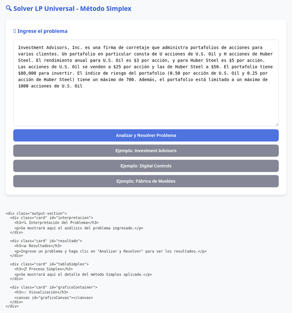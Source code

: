 <!DOCTYPE html>
<html lang="es">
<head>
  <meta charset="UTF-8">
  <title>Solver LP Universal - Método Simplex</title>
  <script src="https://cdnjs.cloudflare.com/ajax/libs/mathjs/10.6.4/math.min.js"></script>
  <style>
    body { 
      font-family: 'Segoe UI', Tahoma, Geneva, Verdana, sans-serif; 
      background-color: #f8f9fa; 
      padding: 20px; 
      max-width: 1200px; 
      margin: 0 auto; 
      color: #333;
    }
    .container { 
      display: flex; 
      flex-wrap: wrap; 
      gap: 20px; 
    }
    .input-section, .output-section { 
      flex: 1; 
      min-width: 300px; 
    }
    .card {
      background: #fff; 
      padding: 25px; 
      margin-bottom: 20px; 
      border-radius: 10px; 
      box-shadow: 0 4px 6px rgba(0,0,0,0.1);
      transition: transform 0.3s, box-shadow 0.3s;
    }
    textarea {
      width: 100%; 
      min-height: 200px; 
      padding: 15px; 
      border: 1px solid #ddd; 
      border-radius: 8px; 
      font-size: 1em; 
      line-height: 1.5;
      resize: vertical;
    }
    button {
      background-color: #4e73df; 
      color: white; 
      border: none; 
      padding: 12px 20px; 
      border-radius: 8px; 
      cursor: pointer; 
      font-size: 1em; 
      font-weight: 600;
      transition: background-color 0.3s;
      width: 100%;
      margin-top: 10px;
    }
    button:hover { background-color: #2e59d9; }
    button.secondary {
      background-color: #858796;
    }
    button.secondary:hover {
      background-color: #6c757d;
    }
    table {
      width: 100%; 
      border-collapse: collapse; 
      margin: 15px 0;
      font-size: 0.9em;
    }
    th, td { 
      border: 1px solid #ddd; 
      padding: 12px; 
      text-align: center; 
    }
    th { 
      background-color: #f2f2f2; 
      font-weight: 600; 
    }
    tr:nth-child(even) { background-color: #f9f9f9; }
    h2, h3, h4 { 
      color: #2e59d9; 
      margin-top: 0;
    }
    .error { 
      color: #e74c3c; 
      background-color: #fdecea; 
      padding: 15px; 
      border-radius: 8px; 
      margin: 15px 0;
    }
    .success { 
      color: #27ae60; 
      background-color: #e8f5e9; 
      padding: 15px; 
      border-radius: 8px; 
      margin: 15px 0;
    }
    .warning { 
      color: #f39c12; 
      background-color: #fff8e1; 
      padding: 15px; 
      border-radius: 8px; 
      margin: 15px 0;
    }
    .info-box {
      background-color: #f8f9fc; 
      border-left: 4px solid #4e73df; 
      padding: 15px; 
      margin: 15px 0;
    }
    canvas { 
      width: 100% !important; 
      max-height: 500px !important; 
      margin-top: 20px;
    }
    .var-highlight {
      background-color: #fffde7;
      padding: 2px 4px;
      border-radius: 3px;
      font-weight: bold;
    }
    .restriction-highlight {
      background-color: #e3f2fd;
      padding: 2px 4px;
      border-radius: 3px;
      font-weight: bold;
    }
    .loading {
      border: 4px solid #f3f3f3;
      border-top: 4px solid #3498db;
      border-radius: 50%;
      width: 30px;
      height: 30px;
      animation: spin 1s linear infinite;
      margin: 20px auto;
    }
    @keyframes spin {
      0% { transform: rotate(0deg); }
      100% { transform: rotate(360deg); }
    }
  </style>
  <script src="https://cdn.jsdelivr.net/npm/chart.js"></script>
</head>
<body>
  <h2>🔍 Solver LP Universal - Método Simplex</h2>
  
  <div class="container">
    <div class="input-section">
      <div class="card">
        <h3>📝 Ingrese el problema</h3>
        <textarea id="problema" rows="12" placeholder="Pegue aquí el enunciado completo del problema de programación lineal...">Investment Advisors, Inc. es una firma de corretaje que administra portafolios de acciones para varios clientes. Un portafolio en particular consta de U acciones de U.S. Oil y H acciones de Huber Steel. El rendimiento anual para U.S. Oil es $3 por acción, y para Huber Steel es $5 por acción. Las acciones de U.S. Oil se venden a $25 por acción y las de Huber Steel a $50. El portafolio tiene $80,000 para invertir. El índice de riesgo del portafolio (0.50 por acción de U.S. Oil y 0.25 por acción de Huber Steel) tiene un máximo de 700. Además, el portafolio está limitado a un máximo de 1000 acciones de U.S. Oil</textarea>
        <button onclick="analizarYResolver()">Analizar y Resolver Problema</button>
        <button onclick="cargarEjemplo('investment')" class="secondary">Ejemplo: Investment Advisors</button>
        <button onclick="cargarEjemplo('dci')" class="secondary">Ejemplo: Digital Controls</button>
        <button onclick="cargarEjemplo('fabrica')" class="secondary">Ejemplo: Fábrica de Muebles</button>
      </div>
    </div>
    
    <div class="output-section">
      <div class="card" id="interpretacion">
        <h3>🔍 Interpretación del Problema</h3>
        <p>Se mostrará aquí el análisis del problema ingresado.</p>
      </div>
      
      <div class="card" id="resultado">
        <h3>📊 Resultados</h3>
        <p>Ingrese un problema y haga clic en "Analizar y Resolver" para ver los resultados.</p>
      </div>
      
      <div class="card" id="tablaSimplex">
        <h3>📋 Proceso Simplex</h3>
        <p>Se mostrará aquí el detalle del método Simplex aplicado.</p>
      </div>
      
      <div class="card" id="graficoContainer">
        <h3>📈 Visualización</h3>
        <canvas id="graficoCanvas"></canvas>
      </div>
    </div>
  </div>

<script>
// Variables globales
let problemaActual = null;
let solucionActual = null;

// Ejemplos de problemas
const ejemplos = {
  investment: {
    nombre: "Investment Advisors",
    texto: `Investment Advisors, Inc. es una firma de corretaje que administra portafolios de acciones para varios clientes. Un portafolio en particular consta de U acciones de U.S. Oil y H acciones de Huber Steel. El rendimiento anual para U.S. Oil es $3 por acción, y para Huber Steel es $5 por acción. Las acciones de U.S. Oil se venden a $25 por acción y las de Huber Steel a $50. El portafolio tiene $80,000 para invertir. El índice de riesgo del portafolio (0.50 por acción de U.S. Oil y 0.25 por acción de Huber Steel) tiene un máximo de 700. Además, el portafolio está limitado a un máximo de 1000 acciones de U.S. Oil`
  },
  dci: {
    nombre: "Digital Controls, Inc.",
    texto: `Digital Controls, Inc. (DCI) fabrica dos modelos de una pistola radar utilizada por la policía para monitorear la velocidad de los automóviles. El modelo A tiene una precisión de más menos 1 milla por hora, mientras que el modelo B más pequeño tiene una precisión de más menos 3 millas por hora. La empresa tiene pedido para 100 unidades del modelo A y 150 unidades del modelo B para la semana siguiente. Aunque DCI compra todos los componentes que utiliza en ambos modelos, los estuches de plástico usados para ambos modelos se fabrican en una planta de DCI en Newark, New Jersey. Cada estuche para el modelo A requiere 4 minutos de tiempo de moldeo por inyección y 6 minutos de tiempo de ensamblaje. Cada estuche para el modelo B requiere 3 minutos de moldeo por inyección y 8 minutos de ensamblaje. Para la semana siguiente la planta de Newark dispone de 600 minutos de tiempo de moldeo por inyección y 1080 minutos de tiempo de ensamblaje. El costo de manufactura es $10 por estuche para el modelo A y $6 por estuche para el modelo B. Dependiendo de la demanda y el tiempo disponible en la planta de Newark, DCI ocasionalmente compra estuches para uno o ambos modelos a un proveedor externo con el fin de abastecer los pedidos de los clientes que de lo contrario no se podrían entregar. El costo de compra es $14 por estuche para el modelo A y $9 por estuche para el modelo B. La gerencia quiere desarrollar un plan de costo mínimo que determine cuántos estuches de cada modelo deben fabricarse en la planta de Newark y cuántos estuches de cada modelo deben comprarse.`
  },
  fabrica: {
    nombre: "Fábrica de Muebles",
    texto: `Una fábrica produce dos tipos de muebles: mesas y sillas. Cada mesa genera una ganancia de $80 y cada silla $50. Para producir una mesa se necesitan 4 horas de trabajo y 2 unidades de material. Para una silla se necesitan 3 horas de trabajo y 1 unidad de material. Disponemos de 240 horas de trabajo y 100 unidades de material. ¿Cuántas mesas y sillas se deben producir para maximizar la ganancia?`
  }
};

// Cargar ejemplo
function cargarEjemplo(clave) {
  if (ejemplos[clave]) {
    document.getElementById('problema').value = ejemplos[clave].texto;
    document.getElementById('interpretacion').innerHTML = `<h3>🔍 Ejemplo Cargado: ${ejemplos[clave].nombre}</h3><p>Haga clic en "Analizar y Resolver" para procesar este problema.</p>`;
  }
}

// Función principal
function analizarYResolver() {
  const textoProblema = document.getElementById('problema').value.trim();
  
  if (!textoProblema) {
    mostrarError("Por favor ingrese un problema para analizar.");
    return;
  }
  
  // Mostrar carga
  document.getElementById('resultado').innerHTML = '<div class="loading"></div><p>Analizando problema, por favor espere...</p>';
  document.getElementById('interpretacion').innerHTML = '<div class="loading"></div><p>Procesando descripción del problema...</p>';
  
  // Usar setTimeout para permitir que la UI se actualice
  setTimeout(() => {
    try {
      // Paso 1: Analizar el problema
      problemaActual = parsearProblema(textoProblema);
      mostrarInterpretacion(problemaActual);
      
      // Paso 2: Resolver el problema
      solucionActual = resolverProblemaSimplex(problemaActual);
      mostrarResultados(solucionActual, problemaActual);
      
    } catch (error) {
      mostrarError("Error al procesar el problema: " + error.message);
      console.error(error);
    }
  }, 100);
}

// Función para parsear el problema
function parsearProblema(texto) {
  const textoLower = texto.toLowerCase();
  
  // Determinar tipo de problema
  const esMinimizacion = textoLower.includes("minimizar") || 
                        textoLower.includes("minimización") ||
                        textoLower.includes("costo mínimo") || 
                        textoLower.includes("coste mínimo") ||
                        textoLower.includes("minimizar costos");
  
  // Extraer variables (mejorado)
  const variables = [];
  const regexVariables = /(\b[a-z]\b|\b[a-z][a-z0-9]*\b)(?=\s*(acciones|unidades|modelo|estuches|mesas|sillas|trajes|sacos|inversión|invertir|compra|fabricación))/gi;
  let match;
  const uniqueVars = new Set();
  
  while ((match = regexVariables.exec(textoLower))) {
    uniqueVars.add(match[1].toLowerCase());
  }
  
  // Si no encontramos variables con el método anterior, buscamos letras solas
  if (uniqueVars.size === 0) {
    const letrasSolas = textoLower.match(/\b[a-z]\b/g) || [];
    letrasSolas.forEach(v => uniqueVars.add(v));
  }
  
  // Convertir a array y asegurar al menos 2 variables
  variables.push(...Array.from(uniqueVars));
  if (variables.length === 0) {
    variables.push('x', 'y');
  } else if (variables.length === 1) {
    variables.push(variables[0] + '2');
  }
  
  // Extraer función objetivo (mejorado)
  let objetivoCoefs = new Array(variables.length).fill(0);
  let objetivoTexto = esMinimizacion ? "Minimizar costos" : "Maximizar beneficios";
  
  // Buscar rendimientos/ganancias/costos por variable
  variables.forEach((v, i) => {
    const regex = new RegExp(`(rendimiento|ganancia|beneficio|utilidad|costo|coste)\\s*(de|por|)\\s*\\$?\\d+\\s*(por|para|de)\\s*${v}`, "gi");
    const matches = texto.match(regex) || [];
    if (matches.length > 0) {
      const numMatch = matches[0].match(/\$?(\d+)/);
      if (numMatch) {
        objetivoCoefs[i] = parseFloat(numMatch[1]);
      }
    }
  });
  
  // Si no encontramos coeficientes, usar valores por defecto
  if (objetivoCoefs.every(c => c === 0)) {
    objetivoCoefs = esMinimizacion ? [10, 6] : [80, 50];
  }
  
  // Extraer restricciones (mejorado)
  const restricciones = [];
  
  // 1. Restricciones de presupuesto/inversión
  const regexPresupuesto = /(portafolio|presupuesto|inversión|disponible|tiene)\s*(de|)\s*\$\s*(\d[\d,]*)/gi;
  if ((match = regexPresupuesto.exec(texto))) {
    const valor = parseFloat(match[3].replace(',', ''));
    const coefs = new Array(variables.length).fill(0);
    
    // Buscar precios por variable
    variables.forEach((v, i) => {
      const regexPrecio = new RegExp(`${v}\\s*(se\\s*venden|a|por|)\\s*\\$\\s*(\\d[\d,]*)`, "gi");
      const precioMatch = texto.match(regexPrecio);
      if (precioMatch && precioMatch[0]) {
        const precio = parseFloat(precioMatch[0].match(/\$?\s*(\d[\d,]*)/)[1].replace(',', ''));
        coefs[i] = precio;
      }
    });
    
    if (coefs.some(c => c !== 0)) {
      restricciones.push({
        coefficients: coefs,
        sign: '<=',
        value: valor,
        text: `Inversión total <= $${valor}`
      });
    }
  }
  
  // 2. Restricciones de riesgo/índices
  const regexRiesgo = /(índice de riesgo|riesgo|índice)\s*(de|)\\s*(\d+\.?\d*)\s*(por|para|de)\\s*(\w+)/gi;
  while ((match = regexRiesgo.exec(texto))) {
    const valorTotalMatch = texto.match(/(índice de riesgo|riesgo|índice)\s*(tiene|tienen|)\\s*(un\\s*)?(máximo|máx|max|mínimo|min)\\s*(de|)\\s*(\d+)/i);
    const valorTotal = valorTotalMatch ? parseFloat(valorTotalMatch[6]) : null;
    
    if (valorTotal) {
      const coefs = new Array(variables.length).fill(0);
      const varMatch = match[5].toLowerCase();
      const varIndex = variables.findIndex(v => v === varMatch);
      
      if (varIndex >= 0) {
        coefs[varIndex] = parseFloat(match[3]);
        restricciones.push({
          coefficients: coefs,
          sign: '<=',
          value: valorTotal,
          text: `Índice de riesgo <= ${valorTotal}`
        });
      }
    }
  }
  
  // 3. Restricciones de cantidad máxima/mínima
  const regexCantidad = /(máximo|máx|max|mínimo|min)\\s*(de|)\\s*(\d+)\\s*(acciones|unidades|)\\s*(de|)\\s*(\w+)/gi;
  while ((match = regexCantidad.exec(texto))) {
    const esMaximo = match[1].toLowerCase().includes("máx") || match[1].toLowerCase().includes("max");
    const cantidad = parseFloat(match[3]);
    const varMatch = match[6].toLowerCase();
    const varIndex = variables.findIndex(v => v === varMatch);
    
    if (varIndex >= 0) {
      const coefs = new Array(variables.length).fill(0);
      coefs[varIndex] = 1;
      restricciones.push({
        coefficients: coefs,
        sign: esMaximo ? '<=' : '>=',
        value: cantidad,
        text: `${variables[varIndex]} ${esMaximo ? '<=' : '>='} ${cantidad}`
      });
    }
  }
  
  // 4. Restricciones de recursos (tiempo, material)
  const regexRecursos = /(\d+)\s*(minutos|horas|unidades|)\\s*(de|)\\s*[\w\s]+\\s*(para|por|de)\\s*(\w+)/gi;
  while ((match = regexRecursos.exec(texto))) {
    const cantidadPorUnidad = parseFloat(match[1]);
    const recurso = match[2] || "unidades";
    const varMatch = match[5].toLowerCase();
    const varIndex = variables.findIndex(v => v === varMatch);
    
    if (varIndex >= 0) {
      // Buscar disponibilidad total del recurso
      const regexDisponibilidad = new RegExp(`(disponible|dispone|tiene)\\s*(de|)\\s*(\\d+)\\s*${recurso}`, "gi");
      const dispMatch = texto.match(regexDisponibilidad);
      
      if (dispMatch) {
        const dispTotal = parseFloat(dispMatch[0].match(/\d+/)[0]);
        const coefs = new Array(variables.length).fill(0);
        coefs[varIndex] = cantidadPorUnidad;
        
        // Verificar si ya existe una restricción para este recurso
        const existingIndex = restricciones.findIndex(r => r.text.includes(recurso));
        
        if (existingIndex >= 0) {
          // Sumar a la restricción existente
          restricciones[existingIndex].coefficients[varIndex] = cantidadPorUnidad;
        } else {
          restricciones.push({
            coefficients: coefs,
            sign: '<=',
            value: dispTotal,
            text: `Uso de ${recurso} <= ${dispTotal}`
          });
        }
      }
    }
  }
  
  // 5. Restricciones de demanda/pedidos
  const regexDemanda = /(pedido|demanda|requiere)\\s*(de|)\\s*(\\d+)\\s*(unidades|)\\s*(del|de|)\\s*(\w+)/gi;
  while ((match = regexDemanda.exec(texto))) {
    const cantidad = parseFloat(match[3]);
    const varMatch = match[6].toLowerCase();
    const varIndex = variables.findIndex(v => v === varMatch);
    
    if (varIndex >= 0) {
      const coefs = new Array(variables.length).fill(0);
      coefs[varIndex] = 1;
      restricciones.push({
        coefficients: coefs,
        sign: '>=',
        value: cantidad,
        text: `Demanda de ${variables[varIndex]} >= ${cantidad}`
      });
    }
  }
  
  // Para el problema específico de Investment Advisors
  if (textoLower.includes("investment advisors")) {
    variables.length = 0;
    variables.push('u', 'h'); // U.S. Oil y Huber Steel
    
    // Función objetivo: maximizar rendimiento 3U + 5H
    objetivoCoefs = [3, 5];
    objetivoTexto = "Maximizar rendimiento anual";
    
    // Restricciones
    restricciones.length = 0;
    // Inversión: 25U + 50H <= 80000
    restricciones.push({
      coefficients: [25, 50],
      sign: '<=',
      value: 80000,
      text: "25U + 50H <= 80000 (inversión)"
    });
    // Riesgo: 0.50U + 0.25H <= 700
    restricciones.push({
      coefficients: [0.5, 0.25],
      sign: '<=',
      value: 700,
      text: "0.50U + 0.25H <= 700 (riesgo)"
    });
    // Máximo U.S. Oil: U <= 1000
    restricciones.push({
      coefficients: [1, 0],
      sign: '<=',
      value: 1000,
      text: "U <= 1000 (máx U.S. Oil)"
    });
    // No negatividad
    restricciones.push({
      coefficients: [1, 0],
      sign: '>=',
      value: 0,
      text: "U >= 0"
    });
    restricciones.push({
      coefficients: [0, 1],
      sign: '>=',
      value: 0,
      text: "H >= 0"
    });
  }
  
  // Para el problema específico de Digital Controls
  if (textoLower.includes("digital controls")) {
    variables.length = 0;
    variables.push('a_fab', 'a_comp', 'b_fab', 'b_comp'); // Fabricación y compra
    
    // Función objetivo: minimizar costos 10a_fab + 14a_comp + 6b_fab + 9b_comp
    objetivoCoefs = [10, 14, 6, 9];
    objetivoTexto = "Minimizar costos totales";
    
    // Restricciones
    restricciones.length = 0;
    // Demanda A: a_fab + a_comp >= 100
    restricciones.push({
      coefficients: [1, 1, 0, 0],
      sign: '>=',
      value: 100,
      text: "a_fab + a_comp >= 100 (demanda A)"
    });
    // Demanda B: b_fab + b_comp >= 150
    restricciones.push({
      coefficients: [0, 0, 1, 1],
      sign: '>=',
      value: 150,
      text: "b_fab + b_comp >= 150 (demanda B)"
    });
    // Moldeo: 4a_fab + 3b_fab <= 600
    restricciones.push({
      coefficients: [4, 0, 3, 0],
      sign: '<=',
      value: 600,
      text: "4a_fab + 3b_fab <= 600 (moldeo)"
    });
    // Ensamblaje: 6a_fab + 8b_fab <= 1080
    restricciones.push({
      coefficients: [6, 0, 8, 0],
      sign: '<=',
      value: 1080,
      text: "6a_fab + 8b_fab <= 1080 (ensamblaje)"
    });
    // No negatividad
    restricciones.push({
      coefficients: [1, 0, 0, 0],
      sign: '>=',
      value: 0,
      text: "a_fab >= 0"
    });
    restricciones.push({
      coefficients: [0, 1, 0, 0],
      sign: '>=',
      value: 0,
      text: "a_comp >= 0"
    });
    restricciones.push({
      coefficients: [0, 0, 1, 0],
      sign: '>=',
      value: 0,
      text: "b_fab >= 0"
    });
    restricciones.push({
      coefficients: [0, 0, 0, 1],
      sign: '>=',
      value: 0,
      text: "b_comp >= 0"
    });
  }
  
  return {
    variables: variables,
    objetivo: {
      coefficients: objetivoCoefs,
      tipo: esMinimizacion ? 'min' : 'max',
      texto: objetivoTexto
    },
    restricciones: restricciones,
    textoOriginal: texto
  };
}

// Mostrar interpretación del problema
function mostrarInterpretacion(problema) {
  let html = `<h4>📌 Tipo de Problema</h4>`;
  html += `<p><strong>${problema.objetivo.tipo === 'min' ? 'Minimización' : 'Maximización'}:</strong> ${problema.objetivo.texto}</p>`;
  
  html += `<h4>🔢 Variables de Decisión</h4><ul>`;
  problema.variables.forEach((v, i) => {
    html += `<li><span class="var-highlight">${v}</span>: Coeficiente = ${problema.objetivo.coefficients[i]}</li>`;
  });
  html += `</ul>`;
  
  html += `<h4>📏 Restricciones Identificadas</h4><table><tr><th>Restricción</th><th>Expresión</th></tr>`;
  problema.restricciones.forEach(r => {
    const expr = problema.variables.map((v, i) => {
      if (r.coefficients[i] !== 0) {
        return `${r.coefficients[i]}${v}`;
      }
      return '';
    }).filter(x => x !== '').join(' + ');
    
    html += `<tr>
      <td>${r.text}</td>
      <td>${expr} ${r.sign} ${r.value}</td>
    </tr>`;
  });
  html += `</table>`;
  
  document.getElementById('interpretacion').innerHTML = html;
}

// Resolver problema con método Simplex
function resolverProblemaSimplex(problema) {
  // Validar entrada
  if (problema.variables.length !== problema.objetivo.coefficients.length) {
    throw new Error("Número de variables no coincide con coeficientes objetivo");
  }
  
  // Preparar datos para Simplex
  const numVars = problema.variables.length;
  const numRest = problema.restricciones.length;
  const totalVars = numVars + numRest;
  
  // Matriz del tableau
  let tableau = [];
  let basis = [];
  let artificialVars = 0;
  
  // Configurar restricciones
  for (let i = 0; i < problema.restricciones.length; i++) {
    const r = problema.restricciones[i];
    const row = new Array(totalVars + 1).fill(0);
    
    // Variables originales
    for (let j = 0; j < numVars; j++) {
      row[j] = r.coefficients[j];
    }
    
    // Variables de holgura/exceso
    if (r.sign === '<=') {
      row[numVars + i] = 1; // Holgura
      basis.push(numVars + i);
    } else if (r.sign === '>=') {
      row[numVars + i] = -1; // Exceso
      // Variable artificial
      row[numVars + numRest + artificialVars] = 1;
      artificialVars++;
      basis.push(numVars + numRest + artificialVars - 1);
    } else if (r.sign === '==') {
      // Variable artificial
      row[numVars + numRest + artificialVars] = 1;
      artificialVars++;
      basis.push(numVars + numRest + artificialVars - 1);
    }
    
    // Lado derecho
    row[row.length - 1] = r.value;
    tableau.push(row);
  }
  
  // Fase I (si hay variables artificiales)
  if (artificialVars > 0) {
    const artificialObj = new Array(totalVars + artificialVars + 1).fill(0);
    
    // Sumar restricciones con variables artificiales
    for (let i = 0; i < problema.restricciones.length; i++) {
      if (problema.restricciones[i].sign === '>=' || problema.restricciones[i].sign === '==') {
        for (let j = 0; j < totalVars + 1; j++) {
          artificialObj[j] += tableau[i][j];
        }
      }
    }
    
    // Negar para minimizar
    for (let j = 0; j < artificialObj.length; j++) {
      artificialObj[j] = -artificialObj[j];
    }
    
    // Guardar objetivo original
    const originalObj = new Array(totalVars + 1).fill(0);
    for (let j = 0; j < numVars; j++) {
      originalObj[j] = problema.objetivo.tipo === 'max' ? -problema.objetivo.coefficients[j] : problema.objetivo.coefficients[j];
    }
    
    // Fase I: Resolver problema artificial
    tableau.unshift(artificialObj);
    let phase1Result = simplexIterations(tableau, basis, numVars, numRest);
    
    // Verificar factibilidad
    if (Math.abs(phase1Result.tableau[0][totalVars + artificialVars - 1]) > 1e-6) {
      return { error: "El problema no tiene solución factible" };
    }
    
    // Fase II: Usar solución de Fase I
    tableau = phase1Result.tableau.slice(1);
    tableau[0] = originalObj;
    
    // Recalcular fila objetivo
    for (let i = 1; i < tableau.length; i++) {
      const basicVar = basis[i-1];
      if (basicVar < numVars) {
        const factor = tableau[0][basicVar];
        for (let j = 0; j < tableau[0].length; j++) {
          tableau[0][j] -= factor * tableau[i][j];
        }
      }
    }
    
    // Eliminar columnas de variables artificiales
    for (let row of tableau) {
      row.splice(numVars + numRest, artificialVars);
    }
    
    basis = phase1Result.basis.filter(b => b < numVars + numRest);
  } else {
    // No hay variables artificiales, usar objetivo original
    const objectiveRow = new Array(totalVars + 1).fill(0);
    for (let j = 0; j < numVars; j++) {
      objectiveRow[j] = problema.objetivo.tipo === 'max' ? -problema.objetivo.coefficients[j] : problema.objetivo.coefficients[j];
    }
    tableau.unshift(objectiveRow);
  }
  
  // Resolver problema principal
  const result = simplexIterations(tableau, basis, numVars, numRest);
  
  // Extraer solución
  const solution = new Array(numVars).fill(0);
  const slackValues = new Array(numRest).fill(0);
  const optimalValue = problema.objetivo.tipo === 'max' ? 
    result.tableau[0][totalVars - artificialVars] : 
    -result.tableau[0][totalVars - artificialVars];
  
  for (let i = 0; i < basis.length; i++) {
    const varIndex = basis[i];
    if (varIndex < numVars) {
      solution[varIndex] = result.tableau[i+1][totalVars - artificialVars];
    } else if (varIndex < numVars + numRest) {
      slackValues[varIndex - numVars] = result.tableau[i+1][totalVars - artificialVars];
    }
  }
  
  return {
    variables: solution,
    slackVariables: slackValues,
    optimalValue: optimalValue,
    tableau: result.tableau,
    basis: basis,
    iterations: result.iterations,
    isOptimal: result.isOptimal,
    artificialVars: artificialVars
  };
}

// Iteraciones del método Simplex
function simplexIterations(tableau, basis, numVars, numRest) {
  let iterations = 0;
  const maxIterations = 1000;
  let isOptimal = false;
  
  while (iterations < maxIterations) {
    iterations++;
    
    // Paso 1: Encontrar columna pivote (más negativa en la fila objetivo)
    let pivotCol = -1;
    let minVal = 0;
    
    for (let j = 0; j < tableau[0].length - 1; j++) {
      if (tableau[0][j] < minVal - 1e-6) { // Pequeña tolerancia
        minVal = tableau[0][j];
        pivotCol = j;
      }
    }
    
    if (pivotCol === -1) {
      isOptimal = true;
      break;
    }
    
    // Paso 2: Encontrar fila pivote (mínima razón positiva)
    let pivotRow = -1;
    let minRatio = Infinity;
    
    for (let i = 1; i < tableau.length; i++) {
      if (tableau[i][pivotCol] > 1e-6) { // Pequeña tolerancia
        const ratio = tableau[i][tableau[0].length - 1] / tableau[i][pivotCol];
        if (ratio < minRatio) {
          minRatio = ratio;
          pivotRow = i;
        }
      }
    }
    
    if (pivotRow === -1) {
      return { 
        tableau: tableau,
        basis: basis,
        iterations: iterations,
        isOptimal: false,
        error: "El problema es no acotado"
      };
    }
    
    // Paso 3: Actualizar base
    basis[pivotRow - 1] = pivotCol;
    
    // Paso 4: Pivotear
    const pivotVal = tableau[pivotRow][pivotCol];
    
    // Normalizar fila pivote
    for (let j = 0; j < tableau[pivotRow].length; j++) {
      tableau[pivotRow][j] /= pivotVal;
    }
    
    // Eliminar la columna pivote de otras filas
    for (let i = 0; i < tableau.length; i++) {
      if (i !== pivotRow) {
        const factor = tableau[i][pivotCol];
        for (let j = 0; j < tableau[i].length; j++) {
          tableau[i][j] -= factor * tableau[pivotRow][j];
        }
      }
    }
  }
  
  return {
    tableau: tableau,
    basis: basis,
    iterations: iterations,
    isOptimal: isOptimal
  };
}

// Mostrar resultados
function mostrarResultados(solution, problema) {
  if (solution.error) {
    mostrarError(solution.error);
    return;
  }
  
  let html = `<div class="${solution.isOptimal ? 'success' : 'warning'}">`;
  
  if (solution.isOptimal) {
    html += `<h3>✅ Solución Óptima Encontrada</h3>`;
    html += `<p><strong>Valor Óptimo:</strong> ${solution.optimalValue.toFixed(2)}</p>`;
  } else {
    html += `<h3>⚠️ Solución Parcial</h3>`;
    html += `<p>Se detuvo después de ${solution.iterations} iteraciones sin alcanzar optimalidad.</p>`;
  }
  
  html += `<h4>Valores de las Variables</h4>`;
  html += `<table><tr><th>Variable</th><th>Valor</th><th>Significado</th></tr>`;
  
  problema.variables.forEach((v, i) => {
    let significado = "";
    if (v === 'u') significado = "Acciones de U.S. Oil";
    else if (v === 'h') significado = "Acciones de Huber Steel";
    else if (v === 'a_fab') significado = "Estuches A fabricados";
    else if (v === 'a_comp') significado = "Estuches A comprados";
    else if (v === 'b_fab') significado = "Estuches B fabricados";
    else if (v === 'b_comp') significado = "Estuches B comprados";
    else if (v === 'x' || v === 'y') significado = `Variable ${v.toUpperCase()}`;
    
    html += `<tr>
      <td>${v}</td>
      <td>${solution.variables[i].toFixed(2)}</td>
      <td>${significado}</td>
    </tr>`;
  });
  
  html += `</table>`;
  
  html += `<h4>Holguras/Excesos</h4>`;
  html += `<table><tr><th>Restricción</th><th>Valor</th><th>Interpretación</th></tr>`;
  
  problema.restricciones.forEach((r, i) => {
    const slack = solution.slackVariables[i] || 0;
    let interpretacion = "";
    
    if (r.sign === '<=') {
      interpretacion = `${slack.toFixed(2)} unidades no utilizadas`;
    } else if (r.sign === '>=') {
      interpretacion = `${slack.toFixed(2)} unidades de exceso sobre el mínimo`;
    } else {
      interpretacion = "Restricción exacta";
    }
    
    html += `<tr>
      <td>${r.text}</td>
      <td>${slack.toFixed(2)}</td>
      <td>${interpretacion}</td>
    </tr>`;
  });
  
  html += `</table>`;
  html += `<p><strong>Iteraciones realizadas:</strong> ${solution.iterations}</p>`;
  html += `</div>`;
  
  document.getElementById('resultado').innerHTML = html;
  
  // Mostrar tabla simplex (solo para problemas pequeños)
  mostrarTablaSimplex(solution, problema);
  
  // Mostrar gráfico (solo para problemas con 2 variables)
  if (problema.variables.length === 2) {
    mostrarGrafico(solution, problema);
  } else {
    document.getElementById('graficoContainer').style.display = 'none';
  }
}

// Mostrar tabla simplex
function mostrarTablaSimplex(solution, problema) {
  if (problema.variables.length > 3 || problema.restricciones.length > 5) {
    document.getElementById('tablaSimplex').innerHTML = `
      <h3>📋 Proceso Simplex</h3>
      <p>El problema es demasiado grande para mostrar la tabla completa. 
      Se realizaron ${solution.iterations} iteraciones del método Simplex.</p>
    `;
    return;
  }
  
  let html = `<h3>📋 Tabla Simplex Final</h3>`;
  html += `<div style="overflow-x: auto;"><table>`;
  
  // Encabezados
  html += `<tr><th>Base</th>`;
  for (let i = 0; i < problema.variables.length; i++) {
    html += `<th>${problema.variables[i]}</th>`;
  }
  for (let i = 0; i < problema.restricciones.length; i++) {
    html += `<th>s${i+1}</th>`;
  }
  if (solution.artificialVars > 0) {
    for (let i = 0; i < solution.artificialVars; i++) {
      html += `<th>a${i+1}</th>`;
    }
  }
  html += `<th>Solución</th></tr>`;
  
  // Filas
  for (let i = 0; i < solution.tableau.length; i++) {
    html += `<tr>`;
    
    // Columna Base
    if (i === 0) {
      html += `<td>Z</td>`;
    } else {
      const basisIndex = solution.basis[i-1];
      if (basisIndex < problema.variables.length) {
        html += `<td>${problema.variables[basisIndex]}</td>`;
      } else if (basisIndex < problema.variables.length + problema.restricciones.length) {
        html += `<td>s${basisIndex - problema.variables.length + 1}</td>`;
      } else {
        html += `<td>a${basisIndex - (problema.variables.length + problema.restricciones.length) + 1}</td>`;
      }
    }
    
    // Coeficientes
    for (let j = 0; j < solution.tableau[i].length; j++) {
      html += `<td>${solution.tableau[i][j].toFixed(2)}</td>`;
    }
    
    html += `</tr>`;
  }
  
  html += `</table></div>`;
  html += `<p class="info-box">La tabla muestra los valores finales después de ${solution.iterations} iteraciones.</p>`;
  
  document.getElementById('tablaSimplex').innerHTML = html;
}

// Mostrar gráfico para problemas con 2 variables
function mostrarGrafico(solution, problema) {
  const ctx = document.getElementById('graficoCanvas').getContext('2d');
  
  // Generar puntos factibles
  const puntosFactibles = generarPuntosFactibles(problema);
  
  // Configurar datos del gráfico
  const datasets = [{
    label: 'Región Factible',
    data: puntosFactibles,
    backgroundColor: 'rgba(54, 162, 235, 0.5)',
    pointRadius: 3,
    showLine: true,
    borderColor: 'rgba(54, 162, 235, 0.8)',
    fill: true
  }];
  
  // Añadir solución óptima
  if (solution.isOptimal && solution.variables.length === 2) {
    datasets.push({
      label: 'Solución Óptima',
      data: [{x: solution.variables[0], y: solution.variables[1]}],
      backgroundColor: 'rgba(255, 99, 132, 1)',
      pointRadius: 8
    });
  }
  
  // Añadir restricciones como líneas
  problema.restricciones.forEach((r, i) => {
    if (r.coefficients.length === 2 && r.coefficients[0] !== 0 && r.coefficients[1] !== 0) {
      // Calcular puntos para la línea de restricción
      const x1 = 0;
      const y1 = (r.value - r.coefficients[0] * x1) / r.coefficients[1];
      const y2 = 0;
      const x2 = (r.value - r.coefficients[1] * y2) / r.coefficients[0];
      
      // Solo añadir si los puntos son positivos
      if (y1 >= 0 || x2 >= 0) {
        const points = [];
        if (y1 >= 0) points.push({x: x1, y: y1});
        if (x2 >= 0) points.push({x: x2, y: y2});
        
        if (points.length >= 2) {
          datasets.push({
            label: `Restricción ${i+1}`,
            data: points,
            borderColor: `hsl(${i * 60}, 70%, 50%)`,
            borderWidth: 2,
            pointRadius: 0,
            fill: false,
            showLine: true
          });
        }
      }
    }
  });
  
  // Crear gráfico
  new Chart(ctx, {
    type: 'scatter',
    data: {
      datasets: datasets
    },
    options: {
      responsive: true,
      plugins: {
        legend: { position: 'top' },
        tooltip: {
          callbacks: {
            label: function(context) {
              return `${problema.variables[0]}: ${context.parsed.x.toFixed(2)}, ${problema.variables[1]}: ${context.parsed.y.toFixed(2)}`;
            }
          }
        }
      },
      scales: {
        x: {
          title: { display: true, text: problema.variables[0] },
          min: 0,
          grid: { color: '#ddd' }
        },
        y: {
          title: { display: true, text: problema.variables[1] },
          min: 0,
          grid: { color: '#ddd' }
        }
      }
    }
  });
  
  document.getElementById('graficoContainer').style.display = 'block';
}

// Generar puntos factibles para el gráfico
function generarPuntosFactibles(problema) {
  if (problema.variables.length !== 2) return [];
  
  const puntos = [];
  const maxX = Math.max(...problema.restricciones.map(r => {
    if (r.coefficients[0] !== 0) return r.value / r.coefficients[0];
    return 0;
  }).filter(x => isFinite(x))) * 1.2 || 100;
  
  const maxY = Math.max(...problema.restricciones.map(r => {
    if (r.coefficients[1] !== 0) return r.value / r.coefficients[1];
    return 0;
  }).filter(y => isFinite(y))) * 1.2 || 100;
  
  const stepX = maxX / 30;
  const stepY = maxY / 30;
  
  for (let x = 0; x <= maxX; x += stepX) {
    for (let y = 0; y <= maxY; y += stepY) {
      let factible = true;
      
      for (const r of problema.restricciones) {
        const lhs = r.coefficients[0] * x + r.coefficients[1] * y;
        
        if (r.sign === '<=' && lhs > r.value + 1e-6) {
          factible = false;
          break;
        } else if (r.sign === '>=' && lhs < r.value - 1e-6) {
          factible = false;
          break;
        } else if (r.sign === '==' && Math.abs(lhs - r.value) > 1e-6) {
          factible = false;
          break;
        }
      }
      
      if (factible) {
        puntos.push({x: x, y: y});
      }
    }
  }
  
  return puntos;
}

// Mostrar mensaje de error
function mostrarError(mensaje) {
  document.getElementById('resultado').innerHTML = `
    <div class="error">
      <h3>❌ Error</h3>
      <p>${mensaje}</p>
    </div>
  `;
}
</script>
</body>
</html>
